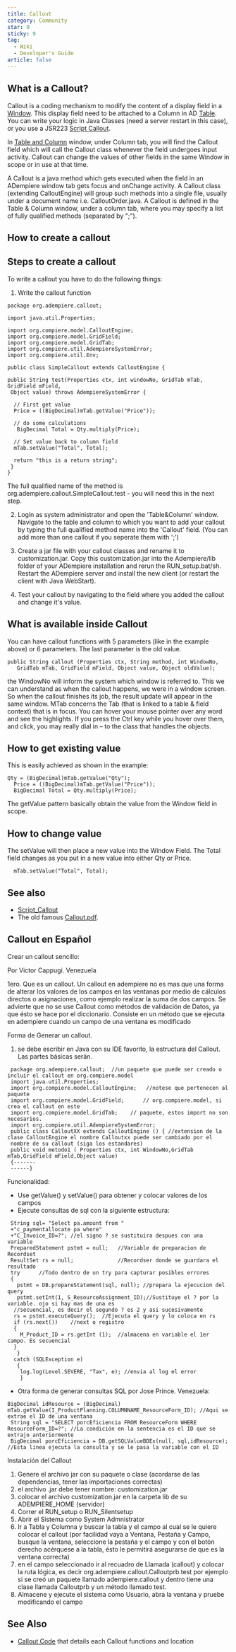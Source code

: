 ```yaml
---
title: Callout
category: Community
star: 9
sticky: 9
tag:
  - Wiki
  - Developer's Guide
article: false
---
```


## What is a Callout?

Callout is a coding mechanism to modify the content of a display field in a [Window](a). This display field need to be attached to a Column in AD [Table](a). You can write your logic in Java Classes (need a server restart in this case), or you use a JSR223 [Script Callout](a).

In [Table and Column](a) window, under Column tab, you will find the Callout field which will call the Callout class whenever the field undergoes input activity. Callout can change the values of other fields in the same Window in scope or in use at that time.

A Callout is a java method which gets executed when the field in an ADempiere window tab gets focus and onChange activity. A Callout class (extending CalloutEngine) will group such methods into a single file, usually under a document name i.e. CalloutOrder.java. A Callout is defined in the Table & Column window, under a column tab, where you may specify a list of fully qualified methods (separated by ";").

## How to create a callout

## Steps to create a callout

To write a callout you have to do the following things:

1. Write the callout function

~~~
package org.adempiere.callout; 

import java.util.Properties; 

import org.compiere.model.CalloutEngine; 
import org.compiere.model.GridField; 
import org.compiere.model.GridTab; 
import org.compiere.util.AdempiereSystemError; 
import org.compiere.util.Env; 

public class SimpleCallout extends CalloutEngine { 

public String test(Properties ctx, int windowNo, GridTab mTab, GridField mField, 
 Object value) throws AdempiereSystemError { 

  // First get value
  Price = ((BigDecimal)mTab.getValue("Price"));
  
  // do some calculations
   BigDecimal Total = Qty.multiply(Price);
       
  // Set value back to column field
  mTab.setValue("Total", Total);
  
  return "this is a return string"; 
 } 
} 
~~~

The full qualified name of the method is org.adempiere.callout.SimpleCallout.test - you will need this in the next step.

2. Login as system administrator and open the 'Table&Column' window. Navigate to the table and column to which you want to add your callout by typing the full qualified method name into the 'Callout' field. (You can add more than one callout if you seperate them with ';')

3. Create a jar file with your callout classes and rename it to customization.jar. Copy this customization.jar into the Adempiere/lib folder of your ADempiere installation and rerun the RUN_setup.bat/sh. Restart the ADempiere server and install the new client (or restart the client with Java WebStart).

4. Test your callout by navigating to the field where you added the callout and change it's value.

## What is available inside Callout

You can have callout functions with 5 parameters (like in the example above) or 6 parameters. The last parameter is the old value.

~~~
public String callout (Properties ctx, String method, int WindowNo,
   GridTab mTab, GridField mField, Object value, Object oldValue);
~~~

the WindowNo will inform the system which window is referred to. This we can understand as when the callout happens, we were in a window screen. So when the callout finishes its job, the result update will appear in the same window. MTab concerns the Tab (that is linked to a table & field context) that is in focus. You can hover your mouse pointer over any word and see the highlights. If you press the Ctrl key while you hover over them, and click, you may really dial in – to the class that handles the objects.

## How to get existing value

This is easily achieved as shown in the example:

~~~
Qty = (BigDecimal)mTab.getValue("Qty");
  Price = ((BigDecimal)mTab.getValue("Price"));
  BigDecimal Total = Qty.multiply(Price);
~~~

The getValue pattern basically obtain the value from the Window field in scope.

## How to change value

The setValue will then place a new value into the Window Field. The Total field changes as you put in a new value into either Qty or Price.

~~~
  mTab.setValue("Total", Total);
~~~

## See also

- [Script_Callout](a)
- The old famous [Callout.pdf](http://compiere.red1.org/Callout.zip).

## Callout en Español

Crear un callout sencillo:

Por Victor Cappugi. Venezuela

1ero. Que es un callout. Un callout en adempiere no es mas que una forma de alterar los valores de los campos en las ventanas por medio de cálculos directos o asignaciones, como ejemplo realizar la suma de dos campos. Se advierte que no se use Callout como métodos de validación de Datos, ya que ésto se hace por el diccionario. Consiste en un método que se ejecuta en adempiere cuando un campo de una ventana es modificado

Forma de Generar un callout.

1. se debe escribir en Java con su IDE favorito, la estructura del Callout. Las partes básicas serán.

~~~
 package org.adempiere.callout;  //un paquete que puede ser creado o incluir el callout en org.compiere.model
 import java.util.Properties;
 import org.compiere.model.CalloutEngine;   //notese que pertenecen al paquete 
 import org.compiere.model.GridField;      // org.compiere.model, si crea el callout en este 
 import org.compiere.model.GridTab;    // paquete, estos import no son necesarios.  
 import org.compiere.util.AdempiereSystemError;  
 public class CalloutXX extends CalloutEngine () { //extension de la clase CalloutEngine el nombre Calloutxx puede ser cambiado por el 
 nombre de su callout (siga los estandares)
 public void metodo1 ( Properties ctx, int WindowNo,GridTab mTab,GridField mField,Object value)     
 {-------
 ------}
~~~

Funcionalidad:

- Use getValue() y setValue() para obtener y colocar valores de los campos
- Ejecute consultas de sql con la siguiente estructura:

~~~
 String sql= "Select pa.amount from "
 +"c_paymentallocate pa where"
 +"C_Invoice_ID=?"; //el signo ? se sustituira despues con una variable
 PreparedStatement pstmt = null;   //Variable de preparacion de Recordset
 ResultSet rs = null;              //Recordser donde se guardara el resultado
 try      //Todo dentro de un try para capturar posibles errores
 {
   pstmt = DB.prepareStatement(sql, null); //prepara la ejecucion del query
   pstmt.setInt(1, S_ResourceAssignment_ID);//Sustituye el ? por la variable. ojo si hay mas de una es
  //secuencial, es decir el segundo ? es 2 y asi sucesivamente
  rs = pstmt.executeQuery();  //Ejecuta el query y lo coloca en rs
  if (rs.next())    //next o registro
  {
    M_Product_ID = rs.getInt (1);  //almacena en variable el 1er campo. Es secuencial  
  }
   }
  catch (SQLException e)
   {
    log.log(Level.SEVERE, "Tax", e); //envia al log el error
    }
~~~

- Otra forma de generar consultas SQL por Jose Prince. Venezuela:

~~~
BigDecimal idResource = (BigDecimal) mTab.getValue(I_ProductPlanning.COLUMNNAME_ResourceForm_ID); //Aqui se extrae el ID de una ventana
 String sql = "SELECT porcEficiencia FROM ResourceForm WHERE ResourceForm_ID=?"; //La condición en la sentencia es el ID que se extrajo anteriormente
 BigDecimal porcEficiencia = DB.getSQLValueBDEx(null, sql,idResource); //Esta linea ejecuta la consulta y se le pasa la variable con el ID
~~~

Instalación del Callout

1. Genere el archivo jar con su paquete o clase (acordarse de las dependencias, tener las importaciones correctas)
2. el archivo .jar debe tener nombre: customization.jar
3. colocar el archivo customization.jar en la carpeta lib de su ADEMPIERE_HOME (servidor)
4. Correr el RUN_setup o RUN_Silentsetup
5. Abrir el Sistema como System Admnistrator
6. Ir a Tabla y Columna y buscar la tabla y el campo al cual se le quiere colocar el callout (por facilidad vaya a Ventana, Pestaña y Campo, busque la ventana, seleccione la pestaña y el campo y con el botón derecho acérquese a la tabla, ésto le permitirá asegurarse de que es la ventana correcta)
7. en el campo seleccionado ir al recuadro de Llamada (callout) y colocar la ruta lógica, es decir org.adempiere.callout.Calloutprb.test por ejemplo si se creó un paquete llamado adempiere.callout y dentro tiene una clase llamada Calloutprb y un método llamado test.
8. Almacene y ejecute el sistema como Usuario, abra la ventana y pruebe modificando el campo

## See Also

- [Callout Code](callout-code.md) that details each Callout functions and location


